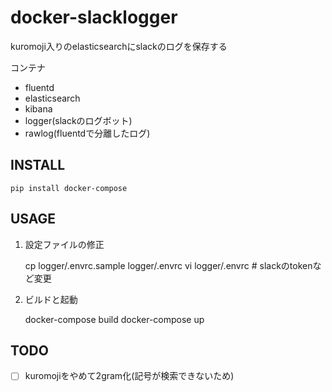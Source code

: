 # docker-slacklogger

kuromoji入りのelasticsearchにslackのログを保存する

コンテナ
- fluentd
- elasticsearch
- kibana
- logger(slackのログボット)
- rawlog(fluentdで分離したログ)

## INSTALL

```
pip install docker-compose
```

## USAGE

1. 設定ファイルの修正

    cp logger/.envrc.sample logger/.envrc
    vi logger/.envrc    # slackのtokenなど変更

2. ビルドと起動

    docker-compose build
    docker-compose up

## TODO

- [ ] kuromojiをやめて2gram化(記号が検索できないため)
